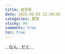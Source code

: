 ```yaml
---
title: 留言板
date: 2022-02-01 22:29:56
categories: 置頂
sticky: 99
comments: true
toc: true
---
```

...なん...だと...
<!--more-->